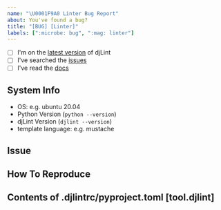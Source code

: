 ```yaml
---
name: "\U0001F9A0 Linter Bug Report"
about: You've found a bug?
title: "[BUG] [Linter]"
labels: [":microbe: bug", ":mag: linter"]
---
```


<!--
    Thanks for finding and submitting an issue.

    Have you...
-->

- [ ] I'm on the [latest version](https://pypi.org/project/djlint/) of djLint
- [ ] I've searched the [issues](https://github.com/Riverside-Healthcare/djLint/issues)
- [ ] I've read the [docs](https://djlint.com)

## System Info
 - OS: e.g. ubuntu 20.04
 - Python Version (``python --version``)
 - djLint Version (``djlint --version``)
 - template language: e.g. mustache


## Issue
<!-- A clear and concise description of what the bug is. -->

## How To Reproduce
<!-- Steps to reproduce the behavior -->

## Contents of .djlintrc/pyproject.toml [tool.djlint]
<!-- please include your config -->

<!-- Thanks! 🤠 -->
